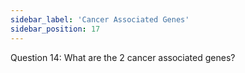 ```yaml
---
sidebar_label: 'Cancer Associated Genes'
sidebar_position: 17
---
```

Question 14: What are the 2 cancer associated genes?